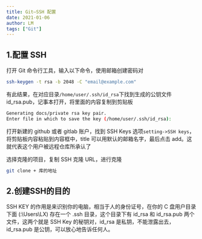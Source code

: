 ```yaml
---
title: Git—SSH 配置
date: 2021-01-06
author: LM
tags: ["Git"]
---
```


## 1.配置 SSH

打开 Git 命令行工具，输入以下命令，使用邮箱创建密码对


```bash
ssh-keygen -t rsa -b 2048 -C "email@example.com"
```

有此结果，在对应目录`/home/user/.ssh/id_rsa`下找到生成的公钥文件 id_rsa.pub，记事本打开，将里面的内容复制到剪贴板

```bash
Generating docs/private rsa key pair.
Enter file in which to save the key (/home/user/.ssh/id_rsa):
```

打开新建的 github 或者 gitlab 账户，找到 SSH Keys 选项`setting->SSH keys`，将剪贴板内容粘贴到内容框中，title 可以用默认的邮箱名字，最后点击 add。这就代表这个用户被远程仓库所承认了

选择克隆的项目，复制 SSH 克隆 URL，进行克隆

```bash
git clone + 库的地址
```

## 2.创建SSH的目的

SSH KEY 的作用是来识别你的电脑，相当于人的身份证号，在你的 C 盘用户目录下面 (:\Users\LX) 存在一个 .ssh 目录，这个目录下有 id_rsa 和 id_rsa.pub 两个文件，这两个就是 SSH Key 的秘钥对，id_rsa 是私钥，不能泄露出去，id_rsa.pub 是公钥，可以放心地告诉任何人。